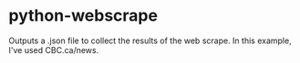 # python-webscrape

Outputs a .json file to collect the results of the web scrape. In this example, I've used CBC.ca/news.
